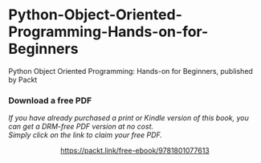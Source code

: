 # Python-Object-Oriented-Programming-Hands-on-for-Beginners
Python Object Oriented Programming: Hands-on for Beginners, published by Packt
### Download a free PDF

 <i>If you have already purchased a print or Kindle version of this book, you can get a DRM-free PDF version at no cost.<br>Simply click on the link to claim your free PDF.</i>
<p align="center"> <a href="https://packt.link/free-ebook/9781801077613">https://packt.link/free-ebook/9781801077613 </a> </p>